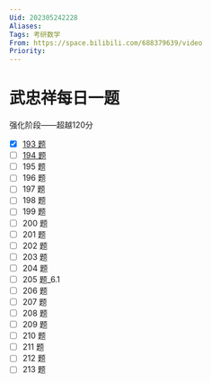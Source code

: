 ```yaml
---
Uid: 202305242228
Aliases: 
Tags: 考研数学
From: https://space.bilibili.com/688379639/video
Priority: 
---
```

# 武忠祥每日一题

强化阶段——超越120分
- [x] [193 题](https://www.bilibili.com/video/BV16X4y117Ap/?spm_id_from=333.999.0.0&vd_source=87dfd9b43712abc331544c4820fa4a87)
- [ ] [194 题](https://www.bilibili.com/video/BV1Ea4y1u77n/?spm_id_from=autoNext&vd_source=87dfd9b43712abc331544c4820fa4a87)
- [ ] 195 题
- [ ] 196 题
- [ ] 197 题
- [ ] 198 题
- [ ] 199 题
- [ ] 200 题
- [ ] 201 题
- [ ] 202 题
- [ ] 203 题
- [ ] 204 题
- [ ] 205 题_6.1
- [ ] 206 题
- [ ] 207 题
- [ ] 208 题
- [ ] 209 题
- [ ] 210 题
- [ ] 211 题
- [ ] 212 题
- [ ] 213 题